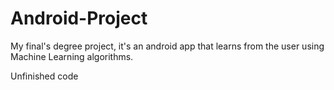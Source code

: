 # Android-Project
My final's degree project, it's an android app that learns from the user using Machine Learning algorithms.

Unfinished code
